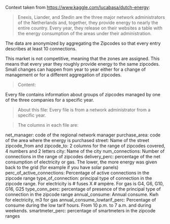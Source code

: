 Context taken from https://www.kaggle.com/lucabasa/dutch-energy:

> Enexis, Liander, and Stedin are the three major network administrators of the Netherlands and, together, they provide energy to nearly the entire country. Every year, they release on their websites a table with the energy consumption of the areas under their administration.

The data are anonymized by aggregating the Zipcodes so that every entry describes at least 10 connections.

This market is not competitive, meaning that the zones are assigned. This means that every year they roughly provide energy to the same zipcodes. Small changes can happen from year to year either for a change of management or for a different aggregation of zipcodes.

> Content:

Every file contains information about groups of zipcodes managed by one of the three companies for a specific year.

> About this file:
Every file is from a network administrator from a specific year.

> The columns in each file are:

net_manager: code of the regional network manager
purchase_area: code of the area where the energy is purchased
street: Name of the street
zipcode_from and zipcode_to: 2 columns for the range of zipcodes covered, 4 numbers and 2 letters
city: Name of the city
num_connections: Number of connections in the range of zipcodes
delivery_perc: percentage of the net consumption of electricity or gas. The lower, the more energy was given back to the grid (for example if you have solar panels)
perc_of_active_connections: Percentage of active connections in the zipcode range
type_of_connection: principal type of connection in the zipcode range. For electricity is # fuses X # ampère. For gas is G4, G6, G10, G16, G25
type_conn_perc: percentage of presence of the principal type of connection in the zipcode range
annual_consume: Annual consume. Kwh for electricity, m3 for gas
annual_consume_lowtarif_perc: Percentage of consume during the low tarif hours. From 10 p.m. to 7 a.m. and during weekends.
smartmeter_perc: percentage of smartmeters in the zipcode ranges